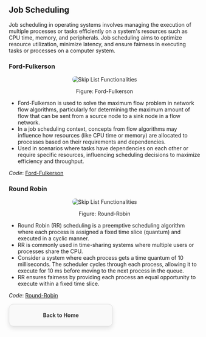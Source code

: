## Job Scheduling
Job scheduling in operating systems involves managing the execution of multiple processes or tasks efficiently on a system's resources such as CPU time, memory, and peripherals. Job scheduling aims to optimize resource utilization, minimize latency, and ensure fairness in executing tasks or processes on a computer system.
### Ford-Fulkerson
<p align="center">
  <img src="https://github.com/PragatiDBhat/Portfolio/assets/163662545/45f338de-7571-44d6-afb7-ca3c7cd452ab" alt="Skip List Functionalities" style="max-width: 100%; height: auto; border-radius: 8px;">
</p>
<p align="center">Figure: Ford-Fulkerson</p>

- Ford-Fulkerson is used to solve the maximum flow problem in network flow algorithms, particularly for determining the maximum amount of flow that can be sent from a source node to a sink node in a flow network.
- In a job scheduling context, concepts from flow algorithms may influence how resources (like CPU time or memory) are allocated to processes based on their requirements and dependencies.
- Used in scenarios where tasks have dependencies on each other or require specific resources, influencing scheduling decisions to maximize efficiency and throughput.

*Code*: [Ford-Fulkerson](https://github.com/PragatiDBhat/Portfolio/blob/main/Codes/ford.cpp)


### Round Robin
<p align="center">
  <img src="https://github.com/PragatiDBhat/Portfolio/assets/163662545/05d8204a-69ed-46dd-a298-3f1b73d43a9c" alt="Skip List Functionalities" style="max-width: 100%; height: auto; border-radius: 8px;">
</p>
<p align="center">Figure: Round-Robin</p>

- Round Robin (RR) scheduling is a preemptive scheduling algorithm where each process is assigned a fixed time slice (quantum) and executed in a cyclic manner.
- RR is commonly used in time-sharing systems where multiple users or processes share the CPU.
- Consider a system where each process gets a time quantum of 10 milliseconds. The scheduler cycles through each process, allowing it to execute for 10 ms before moving to the next process in the queue.
- RR ensures fairness by providing each process an equal opportunity to execute within a fixed time slice.

*Code*: [Round-Robin](https://github.com/PragatiDBhat/Portfolio/blob/main/Codes/roundrobin.cpp)


<div style="border: 1px solid #ddd; border-radius: 12px; padding: 20px; width: calc(50% - 20px); box-shadow: 0 6px 12px rgba(0, 0, 0, 0.1); background-color: #f9f9f9; text-align: center; transition: transform 0.3s, box-shadow 0.3s;">
        <a href="https://pragatidbhat.github.io/Portfolio/" style="text-decoration: none; color: #333; font-weight: bold;">Back to Home</a>
    </div>
